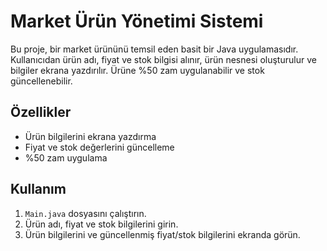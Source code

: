 # Market Ürün Yönetimi Sistemi

Bu proje, bir market ürününü temsil eden basit bir Java uygulamasıdır. Kullanıcıdan ürün adı, fiyat ve stok bilgisi alınır, ürün nesnesi oluşturulur ve bilgiler ekrana yazdırılır. Ürüne %50 zam uygulanabilir ve stok güncellenebilir.

## Özellikler
- Ürün bilgilerini ekrana yazdırma
- Fiyat ve stok değerlerini güncelleme
- %50 zam uygulama

## Kullanım
1. `Main.java` dosyasını çalıştırın.
2. Ürün adı, fiyat ve stok bilgilerini girin.
3. Ürün bilgilerini ve güncellenmiş fiyat/stok bilgilerini ekranda görün.
